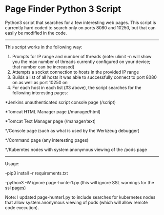 # Page Finder Python 3 Script

Python3 script that searches for a few interesting web pages. This script is currently hard coded to search only on ports 8080 and 10250, but that can easily be modified in the code.

-------------------------

This script works in the following way:

1. Prompts for IP range and number of threads (note: ulimit -n will show you the max number of threads currently configured on your device; that number can be increased)
2. Attempts a socket connection to hosts in the provided IP range
3. Builds a list of all hosts it was able to successfully connect to port 8080 on as well as port 10250 on
4. For each host in each list (#3 above), the script searches for the following interesting pages:

*Jenkins unauthenticated script console page (/script)

*Tomcat HTML Manager page (/manager/html)

*Tomcat Text Manager page (/manager/text)

*/Console page (such as what is used by the Werkzeug debugger)

*/Command page (any interesting pages)

*/Kuberntes nodes with system:anonymous viewing of the /pods page

--------------------------
Usage:

-pip3 install -r requirements.txt

-python3 -W ignore page-hunter1.py (this will ignore SSL warnings for the ssl pages)

Note: I updated page-hunter1.py to include searches for kubernetes nodes that allow system:anonymous viewing of pods (which will allow remote code execution).


